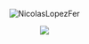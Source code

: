 

<!--

### Nicolás López Fernández 👋

**NicolasLopezFer/NicolasLopezFer** is a ✨ _special_ ✨ repository because its `README.md` (this file) appears on your GitHub profile.

Here are some ideas to get you started:

- 🔭 I’m currently working on ...
- 🌱 I’m currently learning ...
- 👯 I’m looking to collaborate on ...
- 🤔 I’m looking for help with ...
- 💬 Ask me about ...
- 📫 How to reach me: ...
- 😄 Pronouns: ...
- ⚡ Fun fact: ...
-->

<p align="center"> <img src="https://github-readme-stats.vercel.app/api?username=NicolasLopezFer&show_icons=true&theme=gotham" alt="NicolasLopezFer" />
<p align="center"> <img src="https://github-readme-stats.vercel.app/api/top-langs/?username=NicolasLopezFer&theme=gotham&langs_count=8&layout=compact&hide=jupyter%20notebook,html" />
